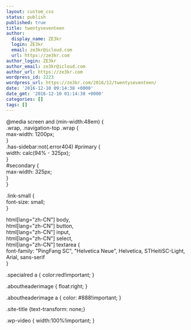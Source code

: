 ```yaml
---
layout: custom_css
status: publish
published: true
title: twentyseventeen
author:
  display_name: ZE3kr
  login: ZE3kr
  email: ze3kr@icloud.com
  url: https://ze3kr.com
author_login: ZE3kr
author_email: ze3kr@icloud.com
author_url: https://ze3kr.com
wordpress_id: 2223
wordpress_url: https://ze3kr.com/2016/12/twentyseventeen/
date: '2016-12-10 09:14:38 +0000'
date_gmt: '2016-12-10 01:14:38 +0000'
categories: []
tags: []
---
```

<p>@media screen and (min-width:48em) {<br />
	.wrap, .navigation-top .wrap {<br />
		max-width: 1200px;<br />
	}<br />
	.has-sidebar:not(.error404) #primary {<br />
		width: calc(94% - 325px);<br />
	}<br />
	#secondary {<br />
		max-width: 325px;<br />
	}<br />
}</p>
<p>.link-small {<br />
	font-size: small;<br />
}</p>
<p>html[lang="zh-CN"] body,<br />
html[lang="zh-CN"] button,<br />
html[lang="zh-CN"] input,<br />
html[lang="zh-CN"] select,<br />
html[lang="zh-CN"] textarea {<br />
    font-family: "PingFang SC", "Helvetica Neue", Helvetica, STHeitiSC-Light, Arial, sans-serif<br />
}</p>
<p>.specialred a { color:red!important; }</p>
<p>.aboutheaderimage { float:right; }</p>
<p>.aboutheaderimage a { color: #888!important; }</p>
<p>.site-title {text-transform: none;}</p>
<p>.wp-video { width:100%!important; }</p>
